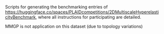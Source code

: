 Scripts for generating the benchmarking entries of https://huggingface.co/spaces/PLAIDcompetitions/2DMultiscaleHyperelasticityBenchmark, where all instructions for participating are detailed.

MMGP is not application on this dataset (due to topology variations)